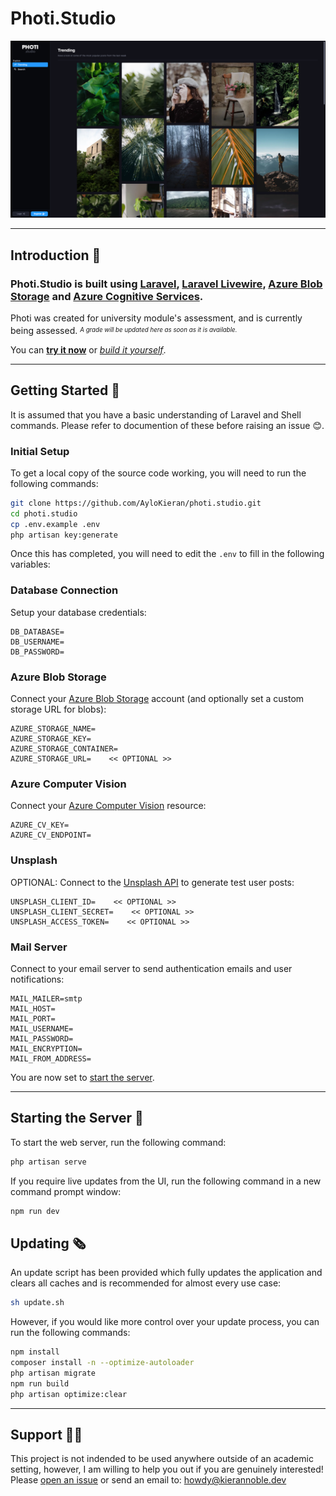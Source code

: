 # Photi.Studio

[![Photi's Trending Page][trending]][photi_link]

---

## Introduction 🎯

### Photi.Studio is built using [Laravel][laravel_link], [Laravel Livewire][livewire_link], [Azure Blob Storage][blobs_link] and [Azure Cognitive Services][cv_link].

Photi was created for university module's assessment, and is currently being assessed. <sup><sub>_A grade will be updated here as soon as it is available._</sub></sup>

You can **[try it now][photi_link]** or _[build it yourself](#getting-started-🚀)_.

---

## Getting Started 🚀

It is assumed that you have a basic understanding of Laravel and Shell commands. Please refer to documention of these before raising an issue 😊.

### Initial Setup

To get a local copy of the source code working, you will need to run the following commands:

```sh
git clone https://github.com/AyloKieran/photi.studio.git
cd photi.studio
cp .env.example .env
php artisan key:generate
```

Once this has completed, you will need to edit the `.env` to fill in the following variables:

### Database Connection

Setup your database credentials:

```env
DB_DATABASE=
DB_USERNAME=
DB_PASSWORD=
```

### Azure Blob Storage

Connect your [Azure Blob Storage][blobs_link] account (and optionally set a custom storage URL for blobs):

```env
AZURE_STORAGE_NAME=
AZURE_STORAGE_KEY=
AZURE_STORAGE_CONTAINER=
AZURE_STORAGE_URL=    << OPTIONAL >>
```

### Azure Computer Vision

Connect your [Azure Computer Vision][cv_link] resource:

```env
AZURE_CV_KEY=
AZURE_CV_ENDPOINT=
```

### Unsplash

OPTIONAL: Connect to the [Unsplash API][unsplash_link] to generate test user posts:

```env
UNSPLASH_CLIENT_ID=    << OPTIONAL >>
UNSPLASH_CLIENT_SECRET=    << OPTIONAL >>
UNSPLASH_ACCESS_TOKEN=    << OPTIONAL >>
```

### Mail Server

Connect to your email server to send authentication emails and user notifications:

```env
MAIL_MAILER=smtp
MAIL_HOST=
MAIL_PORT=
MAIL_USERNAME=
MAIL_PASSWORD=
MAIL_ENCRYPTION=
MAIL_FROM_ADDRESS=
```

You are now set to [start the server](#starting-the-server-🎢).

---

## Starting the Server 🎢

To start the web server, run the following command:

```sh
php artisan serve
```

If you require live updates from the UI, run the following command in a new command prompt window:

```sh
npm run dev
```

## Updating 🗞️

An update script has been provided which fully updates the application and clears all caches and is recommended for almost every use case:

```sh
sh update.sh
```

However, if you would like more control over your update process, you can run the following commands:

```sh
npm install
composer install -n --optimize-autoloader
php artisan migrate
npm run build
php artisan optimize:clear
```

---

## Support 🧑‍⚕️

This project is not indended to be used anywhere outside of an academic setting, however, I am willing to help you out if you are genuinely interested!
Please [open an issue][issue_link] or send an email to: [howdy@kierannoble.dev][email_link]

[trending]: /docs/trending.png
[photi_link]: https://photi.studio/
[laravel_link]: https://laravel.com/
[livewire_link]: https://laravel-livewire.com/
[blobs_link]: https://azure.microsoft.com/en-gb/products/storage/blobs
[cv_link]: https://azure.microsoft.com/en-us/products/cognitive-services/computer-vision
[unsplash_link]: https://unsplash.com/developers
[issue_link]: https://github.com/AyloKieran/photi.studio/issues/new
[email_link]: mailto:howdy@kierannoble.dev
